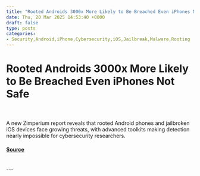 ```yaml
---
title: "Rooted Androids 3000x More Likely to Be Breached Even iPhones Not Safe"
date: Thu, 20 Mar 2025 14:53:40 +0000
draft: false
type: posts
categories: 
- Security,Android,iPhone,Cybersecurity,iOS,Jailbreak,Malware,Rooting
---
```

# Rooted Androids 3000x More Likely to Be Breached Even iPhones Not Safe

<br/>

<br/>
A new Zimperium report reveals that rooted Android phones and jailbroken iOS devices face growing threats, with advanced toolkits making detection nearly impossible for cybersecurity researchers.

#### [Source](https://hackread.com/rooted-androids-breached-even-iphones-not-safe/)

<br/>
---
